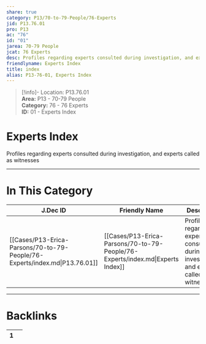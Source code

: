 ```yaml
---  
share: true  
category: P13/70-to-79-People/76-Experts  
jid: P13.76.01  
pro: P13  
ac: "76"  
id: "01"  
jarea: 70-79 People  
jcat: 76 Experts  
desc: Profiles regarding experts consulted during investigation, and experts called as witnesses.  
friendlyname: Experts Index  
title: index  
alias: P13-76-01, Experts Index  
---  
```

  
>[!info]- Location: P13.76.01  
>**Area:** P13 - 70-79 People  
>**Category:** 76 - 76 Experts  
>**ID:** 01 - Experts Index  
  
# Experts Index  
  
Profiles regarding experts consulted during investigation, and experts called as witnesses  
   
  
  
---  
# In This Category  
  
| J.Dec ID                                                                   | Friendly Name                                                                  | Description                                                                                 |  
| -------------------------------------------------------------------------- | ------------------------------------------------------------------------------ | ------------------------------------------------------------------------------------------- |  
| [[Cases/P13-Erica-Parsons/70-to-79-People/76-Experts/index.md\|P13.76.01]] | [[Cases/P13-Erica-Parsons/70-to-79-People/76-Experts/index.md\|Experts Index]] | Profiles regarding experts consulted during investigation, and experts called as witnesses. |  
  
  
---  
# Backlinks  
<div><table class="dataview table-view-table"><thead class="table-view-thead"><tr class="table-view-tr-header"><th class="table-view-th"><span></span><span class="dataview small-text">1</span></th><th class="table-view-th"><span></span></th></tr></thead><tbody class="table-view-tbody"></tbody></table></div>
